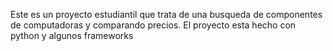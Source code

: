 Este es un proyecto estudiantil que trata de una busqueda de componentes de computadoras y comparando precios. El proyecto esta hecho con python y algunos frameworks 
